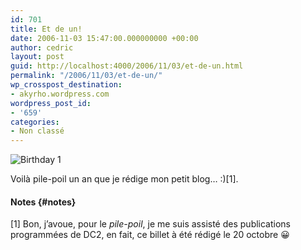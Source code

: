 ```yaml
---
id: 701
title: Et de un!
date: 2006-11-03 15:47:00.000000000 +00:00
author: cedric
layout: post
guid: http://localhost:4000/2006/11/03/et-de-un.html
permalink: "/2006/11/03/et-de-un/"
wp_crosspost_destination:
- akyrho.wordpress.com
wordpress_post_id:
- '659'
categories:
- Non classé
---
```

![Birthday 1](/images/images/536471_birthday_cake.jpg)

Voilà pile-poil un an que je rédige mon petit blog… :)[1].

#### Notes {#notes}

[1] Bon, j’avoue, pour le _pile-poil_, je me suis assisté des publications programmées de DC2, en fait, ce billet à été rédigé le 20 octobre 😀